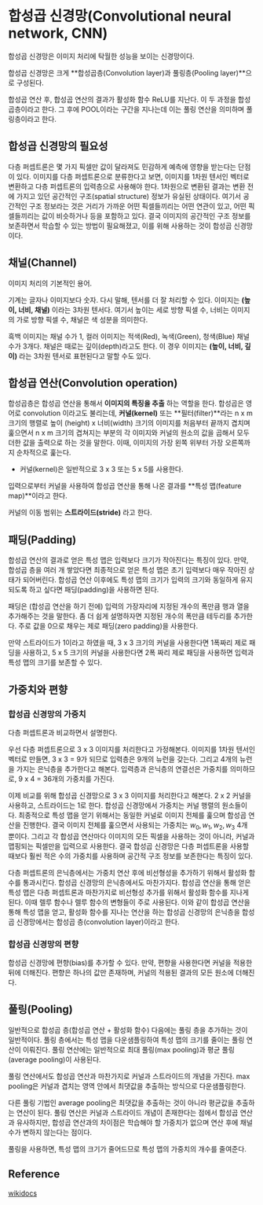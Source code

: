 # 합성곱 신경망(Convolutional neural network, CNN)
합성곱 신경망은 이미지 처리에 탁월한 성능을 보이는 신경망이다.

합성곱 신경망은 크게 **합성곱층(Convolution layer)과 풀링층(Pooling layer)**으로 구성된다.

합성곱 연산 후, 합성곱 연산의 결과가 활성화 함수 ReLU를 지난다. 이 두 과정을 합성곱층이라고 한다. 그 후에 POOL이라는 구간을 지나는데 이는 풀링 연산을 의미하며 풀링층이라고 한다.


## 합성곱 신경망의 필요성
다층 퍼셉트론은 몇 가지 픽셀만 값이 달라져도 민감하게 예측에 영향을 받는다는 단점이 있다. 이미지를 다층 퍼셉트론으로 분류한다고 보면, 이미지를 1차원 텐서인 벡터로 변환하고 다층 퍼셉트론의 입력층으로 사용해야 한다. 1차원으로 변환된 결과는 변환 전에 가지고 있던 공간적인 구조(spatial structure) 정보가 유실된 상태이다. 여기서 공간적인 구조 정보라는 것은 거리가 가까운 어떤 픽셀들끼리는 어떤 연관이 있고, 어떤 픽셀들끼리는 값이 비슷하거나 등을 포함하고 있다. 결국 이미지의 공간적인 구조 정보를 보존하면서 학습할 수 있는 방법이 필요해졌고, 이를 위해 사용하는 것이 합성곱 신경망이다.


## 채널(Channel)
이미지 처리의 기본적인 용어.

기계는 글자나 이미지보다 숫자. 다시 말해, 텐서를 더 잘 처리할 수 있다. 이미지는 **(높이, 너비, 채널)** 이라는 3차원 텐서다. 여기서 높이는 세로 방향 픽셀 수, 너비는 이미지의 가로 방향 픽셀 수, 채널은 색 성분을 의미한다.

흑백 이미지는 채널 수가 1, 컬러 이미지는 적색(Red), 녹색(Green), 청색(Blue) 채널 수가 3개다. 채널은 때로는 깊이(depth)라고도 한다. 이 경우 이미지는 **(높이, 너비, 깊이)** 라는 3차원 텐서로 표현된다고 말할 수도 있다.


## 합성곱 연산(Convolution operation)
합성곱층은 합성곱 연산을 통해서 **이미지의 특징을 추출** 하는 역할을 한다. 합성곱은 영어로 convolution 이라고도 불리는데, **커널(kernel)** 또는 **필터(filter)**라는 n x m 크기의 행렬로 높이 (height) x 너비(width) 크기의 이미지를 처음부터 끝까지 겹치며 훑으면서 n x m 크기의 겹쳐지는 부분의 각 이미지와 커널의 원소의 값을 곱해서 모두 더한 값을 출력으로 하는 것을 말한다. 이때, 이미지의 가장 왼쪽 위부터 가장 오른쪽까지 순차적으로 훑는다.

- 커널(kernel)은 일반적으로 3 x 3 또는 5 x 5를 사용한다.

입력으로부터 커널을 사용하여 합성곱 연산을 통해 나온 결과를 **특성 맵(feature map)**이라고 한다.

커널의 이동 범위는 **스트라이드(stride)** 라고 한다.


## 패딩(Padding)
합성곱 연산의 결과로 얻은 특성 맵은 입력보다 크기가 작아진다는 특징이 있다. 만약, 합성곱 층을 여러 개 쌓았다면 최종적으로 얻은 특성 맵은 초기 입력보다 매우 작아진 상태가 되어버린다. 합성곱 연산 이후에도 특성 맵의 크기가 입력의 크기와 동일하게 유지되도록 하고 싶다면 패딩(padding)을 사용하면 된다.

패딩은 (합성곱 연산을 하기 전에) 입력의 가장자리에 지정된 개수의 폭만큼 행과 열을 추가해주는 것을 말한다. 좀 더 쉽게 설명하자면 지정된 개수의 폭만큼 테두리를 추가한다. 주로 값을 0으로 채우는 제로 패딩(zero padding)을 사용한다.

만약 스트라이드가 1이라고 하였을 때, 3 x 3 크기의 커널을 사용한다면 1폭짜리 제로 패딩을 사용하고, 5 x 5 크기의 커널을 사용한다면 2폭 짜리 제로 패딩을 사용하면 입력과 특성 맵의 크기를 보존할 수 있다.


## 가중치와 편향
### 합성곱 신경망의 가중치
다층 퍼셉트론과 비교하면서 설명한다.

우선 다층 퍼셉트론으로 3 x 3 이미지를 처리한다고 가정해본다. 이미지를 1차원 텐서인 벡터로 만들면, 3 x 3 = 9가 되므로 입력층은 9개의 뉴런을 갖는다. 그리고 4개의 뉴런을 가지는 은닉층을 추가한다고 해본다. 입력층과 은닉층의 연결선은 가중치를 의미하므로, 9 x 4 = 36개의 가중치를 가진다.

이제 비교를 위해 합성곱 신경망으로 3 x 3 이미지를 처리한다고 해본다. 2 x 2 커널을 사용하고, 스트라이드는 1로 한다. 합성곱 신경망에서 가중치는 커널 행렬의 원소들이다. 최종적으로 특성 맵을 얻기 위해서는 동일한 커널로 이미지 전체를 훑으며 합성곱 연산을 진행한다. 결국 이미지 전체를 훑으면서 사용되는 가중치는 $w_0, w_1, w_2, w_3$ 4개 뿐이다. 그리고 각 합성곱 연산마다 이미지의 모든 픽셀을 사용하는 것이 아니라, 커널과 맵핑되는 픽셀만을 입력으로 사용한다. 결국 합성곱 신경망은 다층 퍼셉트론을 사용할 때보다 훨씬 적은 수의 가중치를 사용하며 공간적 구조 정보를 보존한다는 특징이 있다.

다층 퍼셉트론의 은닉층에서는 가중치 연산 후에 비선형성을 추가하기 위해서 활성화 함수를 통과시킨다. 합성곱 신경망의 은닉층에서도 마찬가지다. 합성곱 연산을 통해 얻은 특성 맵은 다층 퍼셉트론과 마찬가지로 비선형성 추가를 위해서 활성화 함수를 지나게 된다. 이때 렐루 함수나 렐루 함수의 변형들이 주로 사용된다. 이와 같이 합성곱 연산을 통해 특성 맵을 얻고, 활성화 함수를 지나는 연산을 하는 합성곱 신경망의 은닉층을 합성곱 신경망에서는 합성곱 층(convolution layer)이라고 한다.

### 합성곱 신경망의 편향
합성곱 신경망에 편향(bias)를 추가할 수 있다. 만약, 편향을 사용한다면 커널을 적용한 뒤에 더해진다. 편향은 하나의 값만 존재하며, 커널의 적용된 결과의 모든 원소에 더해진다.


## 풀링(Pooling)
일반적으로 합성곱 층(합성곱 연산 + 활성화 함수) 다음에는 풀링 층을 추가하는 것이 일반적이다. 풀링 층에서는 특성 맵을 다운샘플링하여 특성 맵의 크기를 줄이는 풀링 연산이 이뤄진다. 풀링 연산에는 일반적으로 최대 풀링(max pooling)과 평균 풀링(average pooling)이 사용된다.

풀링 연산에서도 합성곱 연산과 마찬가지로 커널과 스트라이드의 개념을 가진다. max pooling은 커널과 겹치는 영역 안에서 최댓값을 추출하는 방식으로 다운샘플링한다.

다른 풀링 기법인 average pooling은 최댓값을 추출하는 것이 아니라 평균값을 추출하는 연산이 된다. 풀링 연산은 커널과 스트라이드 개념이 존재한다는 점에서 합성곱 연산과 유사하지만, 합성곱 연산과의 차이점은 학습해야 할 가중치가 없으며 연산 후에 채널 수가 변하지 않는다는 점이다.

풀링을 사용하면, 특성 맵의 크기가 줄어드므로 특성 맵의 가중치의 개수를 줄여준다.


## Reference
[wikidocs]('https://wikidocs.net/64066')
